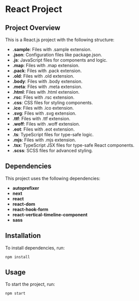# React Project

## Project Overview
This is a React.js project with the following structure:

- **.sample**: Files with .sample extension.
- **.json**: Configuration files like package.json.
- **.js**: JavaScript files for components and logic.
- **.map**: Files with .map extension.
- **.pack**: Files with .pack extension.
- **.old**: Files with .old extension.
- **.body**: Files with .body extension.
- **.meta**: Files with .meta extension.
- **.html**: Files with .html extension.
- **.rsc**: Files with .rsc extension.
- **.css**: CSS files for styling components.
- **.ico**: Files with .ico extension.
- **.svg**: Files with .svg extension.
- **.ttf**: Files with .ttf extension.
- **.woff**: Files with .woff extension.
- **.eot**: Files with .eot extension.
- **.ts**: TypeScript files for type-safe logic.
- **.mjs**: Files with .mjs extension.
- **.tsx**: TypeScript JSX files for type-safe React components.
- **.scss**: SCSS files for advanced styling.

## Dependencies
This project uses the following dependencies:
- **autoprefixer**
- **next**
- **react**
- **react-dom**
- **react-hook-form**
- **react-vertical-timeline-component**
- **sass**

## Installation
To install dependencies, run:
```
npm install
```

## Usage
To start the project, run:
```
npm start
```
